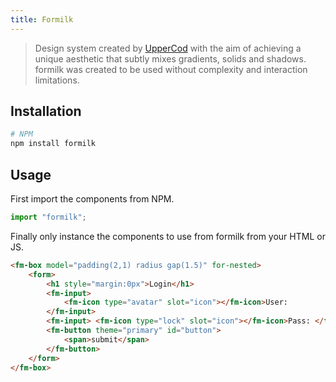 ```yaml
---
title: Formilk
---
```


> Design system created by [UpperCod](https://twitter.com/uppercod) with the aim of achieving a unique aesthetic that subtly mixes gradients, solids and shadows. formilk was created to be used without complexity and interaction limitations.

## Installation

```bash
# NPM
npm install formilk
```

## Usage

First import the components from NPM.

```js
import "formilk";
```

Finally only instance the components to use from formilk from your HTML or JS.

```html preview
<fm-box model="padding(2,1) radius gap(1.5)" for-nested>
    <form>
        <h1 style="margin:0px">Login</h1>
        <fm-input>
            <fm-icon type="avatar" slot="icon"></fm-icon>User:
        </fm-input>
        <fm-input> <fm-icon type="lock" slot="icon"></fm-icon>Pass: </fm-input>
        <fm-button theme="primary" id="button">
            <span>submit</span>
        </fm-button>
    </form>
</fm-box>
```
